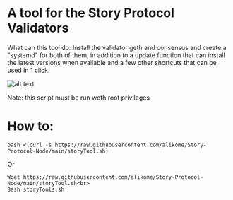 # A tool for the Story Protocol Validators

What can this tool do:
Install the validator geth and consensus and create a "systemd" for both of them, in addition to
a update function that can install the latest versions when available and a few other shortcuts that can be used in 1 click.

![alt text](https://i.imgur.com/5r1e6SO.png)

Note: this script must be run woth root privileges 

# How to:

    bash <(curl -s https://raw.githubusercontent.com/alikome/Story-Protocol-Node/main/storyTool.sh)

Or

    Wget https://raw.githubusercontent.com/alikome/Story-Protocol-Node/main/storyTool.sh<br>
    Bash storyTools.sh

